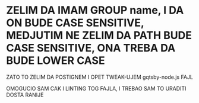 # ZELIM DA IMAM GROUP name, I DA ON BUDE CASE SENSITIVE, MEDJUTIM NE ZELIM DA PATH BUDE CASE SENSITIVE, ONA TREBA DA BUDE LOWER CASE

ZATO TO ZELIM DA POSTIGNEM I OPET TWEAK-UJEM gqtsby-node.js FAJL

OMOGUCIO SAM CAK I LINTING TOG FAJLA, I TREBAO SAM TO URADITI DOSTA RANIJE

